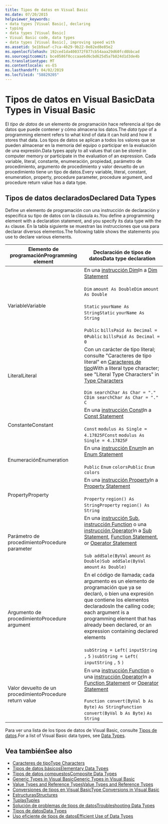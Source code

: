 ```yaml
---
title: Tipos de datos en Visual Basic
ms.date: 07/20/2015
helpviewer_keywords:
- data types [Visual Basic], declaring
- typing
- data types [Visual Basic]
- Visual Basic code, data types
- data types [Visual Basic], improving speed with
ms.assetid: 5e1b9aaf-c7ca-4b29-9b22-0e82ed8e85e2
ms.openlocfilehash: 192ced1da400372f877cb54aaa29d60fcd0bbcad
ms.sourcegitcommit: bce0586f0cccaae6d6cbd625d5a7b824d1d3de4b
ms.translationtype: MT
ms.contentlocale: es-ES
ms.lasthandoff: 04/02/2019
ms.locfileid: "58829205"
---
```

# <a name="data-types-in-visual-basic"></a><span data-ttu-id="e9074-102">Tipos de datos en Visual Basic</span><span class="sxs-lookup"><span data-stu-id="e9074-102">Data Types in Visual Basic</span></span>
<span data-ttu-id="e9074-103">El *tipo de datos* de un elemento de programación hace referencia al tipo de datos que puede contener y cómo almacena los datos.</span><span class="sxs-lookup"><span data-stu-id="e9074-103">The *data type* of a programming element refers to what kind of data it can hold and how it stores that data.</span></span> <span data-ttu-id="e9074-104">Los tipos de datos se aplican a todos los valores que se pueden almacenar en la memoria del equipo o participar en la evaluación de una expresión.</span><span class="sxs-lookup"><span data-stu-id="e9074-104">Data types apply to all values that can be stored in computer memory or participate in the evaluation of an expression.</span></span> <span data-ttu-id="e9074-105">Cada variable, literal, constante, enumeración, propiedad, parámetro de procedimiento, argumento de procedimiento y valor devuelto de un procedimiento tiene un tipo de datos.</span><span class="sxs-lookup"><span data-stu-id="e9074-105">Every variable, literal, constant, enumeration, property, procedure parameter, procedure argument, and procedure return value has a data type.</span></span>  
  
## <a name="declared-data-types"></a><span data-ttu-id="e9074-106">Tipos de datos declarados</span><span class="sxs-lookup"><span data-stu-id="e9074-106">Declared Data Types</span></span>  
 <span data-ttu-id="e9074-107">Define un elemento de programación con una instrucción de declaración y especifica su tipo de datos con la cláusula `As`.</span><span class="sxs-lookup"><span data-stu-id="e9074-107">You define a programming element with a declaration statement, and you specify its data type with the `As` clause.</span></span> <span data-ttu-id="e9074-108">En la tabla siguiente se muestran las instrucciones que usa para declarar diversos elementos.</span><span class="sxs-lookup"><span data-stu-id="e9074-108">The following table shows the statements you use to declare various elements.</span></span>  
  
|<span data-ttu-id="e9074-109">Elemento de programación</span><span class="sxs-lookup"><span data-stu-id="e9074-109">Programming element</span></span>|<span data-ttu-id="e9074-110">Declaración de tipos de datos</span><span class="sxs-lookup"><span data-stu-id="e9074-110">Data type declaration</span></span>|  
|-------------------------|---------------------------|  
|<span data-ttu-id="e9074-111">Variable</span><span class="sxs-lookup"><span data-stu-id="e9074-111">Variable</span></span>|<span data-ttu-id="e9074-112">En una [instrucción Dim](../../../../visual-basic/language-reference/statements/dim-statement.md)</span><span class="sxs-lookup"><span data-stu-id="e9074-112">In a [Dim Statement](../../../../visual-basic/language-reference/statements/dim-statement.md)</span></span><br /><br /> <span data-ttu-id="e9074-113">`Dim`   `amount As Double`</span><span class="sxs-lookup"><span data-stu-id="e9074-113">`Dim`   `amount As Double`</span></span><br /><br /> <span data-ttu-id="e9074-114">`Static`   `yourName As String`</span><span class="sxs-lookup"><span data-stu-id="e9074-114">`Static`   `yourName As String`</span></span><br /><br /> <span data-ttu-id="e9074-115">`Public`   `billsPaid As Decimal = 0`</span><span class="sxs-lookup"><span data-stu-id="e9074-115">`Public`   `billsPaid As Decimal = 0`</span></span>|  
|<span data-ttu-id="e9074-116">Literal</span><span class="sxs-lookup"><span data-stu-id="e9074-116">Literal</span></span>|<span data-ttu-id="e9074-117">Con un carácter de tipo literal; consulte "Caracteres de tipo literal" en [Caracteres de tipo](../../../../visual-basic/programming-guide/language-features/data-types/type-characters.md)</span><span class="sxs-lookup"><span data-stu-id="e9074-117">With a literal type character; see "Literal Type Characters" in [Type Characters](../../../../visual-basic/programming-guide/language-features/data-types/type-characters.md)</span></span><br /><br /> <span data-ttu-id="e9074-118">`Dim searchChar As Char = "."`  `C`</span><span class="sxs-lookup"><span data-stu-id="e9074-118">`Dim searchChar As Char = "."`  `C`</span></span>|  
|<span data-ttu-id="e9074-119">Constante</span><span class="sxs-lookup"><span data-stu-id="e9074-119">Constant</span></span>|<span data-ttu-id="e9074-120">En una [instrucción Const](../../../../visual-basic/language-reference/statements/const-statement.md)</span><span class="sxs-lookup"><span data-stu-id="e9074-120">In a [Const Statement](../../../../visual-basic/language-reference/statements/const-statement.md)</span></span><br /><br /> <span data-ttu-id="e9074-121">`Const`   `modulus As Single = 4.17825F`</span><span class="sxs-lookup"><span data-stu-id="e9074-121">`Const`   `modulus As Single = 4.17825F`</span></span>|  
|<span data-ttu-id="e9074-122">Enumeración</span><span class="sxs-lookup"><span data-stu-id="e9074-122">Enumeration</span></span>|<span data-ttu-id="e9074-123">En una [instrucción Enum](../../../../visual-basic/language-reference/statements/enum-statement.md)</span><span class="sxs-lookup"><span data-stu-id="e9074-123">In an [Enum Statement](../../../../visual-basic/language-reference/statements/enum-statement.md)</span></span><br /><br /> <span data-ttu-id="e9074-124">`Public`   `Enum`   `colors`</span><span class="sxs-lookup"><span data-stu-id="e9074-124">`Public`   `Enum`   `colors`</span></span>|  
|<span data-ttu-id="e9074-125">Property</span><span class="sxs-lookup"><span data-stu-id="e9074-125">Property</span></span>|<span data-ttu-id="e9074-126">En una [instrucción Property](../../../../visual-basic/language-reference/statements/property-statement.md)</span><span class="sxs-lookup"><span data-stu-id="e9074-126">In a [Property Statement](../../../../visual-basic/language-reference/statements/property-statement.md)</span></span><br /><br /> <span data-ttu-id="e9074-127">`Property`   `region() As String`</span><span class="sxs-lookup"><span data-stu-id="e9074-127">`Property`   `region() As String`</span></span>|  
|<span data-ttu-id="e9074-128">Parámetro de procedimiento</span><span class="sxs-lookup"><span data-stu-id="e9074-128">Procedure parameter</span></span>|<span data-ttu-id="e9074-129">En una [instrucción Sub](../../../../visual-basic/language-reference/statements/sub-statement.md), [instrucción Function](../../../../visual-basic/language-reference/statements/function-statement.md) o una [instrucción Operator](../../../../visual-basic/language-reference/statements/operator-statement.md)</span><span class="sxs-lookup"><span data-stu-id="e9074-129">In a [Sub Statement](../../../../visual-basic/language-reference/statements/sub-statement.md), [Function Statement](../../../../visual-basic/language-reference/statements/function-statement.md), or [Operator Statement](../../../../visual-basic/language-reference/statements/operator-statement.md)</span></span><br /><br /> <span data-ttu-id="e9074-130">`Sub addSale(ByVal`   `amount`   `As Double)`</span><span class="sxs-lookup"><span data-stu-id="e9074-130">`Sub addSale(ByVal`   `amount`   `As Double)`</span></span>|  
|<span data-ttu-id="e9074-131">Argumento de procedimiento</span><span class="sxs-lookup"><span data-stu-id="e9074-131">Procedure argument</span></span>|<span data-ttu-id="e9074-132">En el código de llamada; cada argumento es un elemento de programación que ya se declaró, o bien una expresión que contiene los elementos declarados</span><span class="sxs-lookup"><span data-stu-id="e9074-132">In the calling code; each argument is a programming element that has already been declared, or an expression containing declared elements</span></span><br /><br /> <span data-ttu-id="e9074-133">`subString = Left(`  `inputString`  `,`   `5`  `)`</span><span class="sxs-lookup"><span data-stu-id="e9074-133">`subString = Left(`  `inputString`  `,`   `5`  `)`</span></span>|  
|<span data-ttu-id="e9074-134">Valor devuelto de un procedimiento</span><span class="sxs-lookup"><span data-stu-id="e9074-134">Procedure return value</span></span>|<span data-ttu-id="e9074-135">En una [instrucción Function](../../../../visual-basic/language-reference/statements/function-statement.md) o una [instrucción Operator](../../../../visual-basic/language-reference/statements/operator-statement.md)</span><span class="sxs-lookup"><span data-stu-id="e9074-135">In a [Function Statement](../../../../visual-basic/language-reference/statements/function-statement.md) or [Operator Statement](../../../../visual-basic/language-reference/statements/operator-statement.md)</span></span><br /><br /> <span data-ttu-id="e9074-136">`Function convert(ByVal b As Byte)`   `As String`</span><span class="sxs-lookup"><span data-stu-id="e9074-136">`Function convert(ByVal b As Byte)`   `As String`</span></span>|  
  
 <span data-ttu-id="e9074-137">Para ver una lista de los tipos de datos de Visual Basic, consulte [Tipos de datos](../../../../visual-basic/language-reference/data-types/index.md).</span><span class="sxs-lookup"><span data-stu-id="e9074-137">For a list of Visual Basic data types, see [Data Types](../../../../visual-basic/language-reference/data-types/index.md).</span></span>  
  
## <a name="see-also"></a><span data-ttu-id="e9074-138">Vea también</span><span class="sxs-lookup"><span data-stu-id="e9074-138">See also</span></span>

- [<span data-ttu-id="e9074-139">Caracteres de tipo</span><span class="sxs-lookup"><span data-stu-id="e9074-139">Type Characters</span></span>](../../../../visual-basic/programming-guide/language-features/data-types/type-characters.md)
- [<span data-ttu-id="e9074-140">Tipos de datos básicos</span><span class="sxs-lookup"><span data-stu-id="e9074-140">Elementary Data Types</span></span>](../../../../visual-basic/programming-guide/language-features/data-types/elementary-data-types.md)
- [<span data-ttu-id="e9074-141">Tipos de datos compuestos</span><span class="sxs-lookup"><span data-stu-id="e9074-141">Composite Data Types</span></span>](../../../../visual-basic/programming-guide/language-features/data-types/composite-data-types.md)
- [<span data-ttu-id="e9074-142">Generic Types in Visual Basic</span><span class="sxs-lookup"><span data-stu-id="e9074-142">Generic Types in Visual Basic</span></span>](../../../../visual-basic/programming-guide/language-features/data-types/generic-types.md)
- [<span data-ttu-id="e9074-143">Value Types and Reference Types</span><span class="sxs-lookup"><span data-stu-id="e9074-143">Value Types and Reference Types</span></span>](../../../../visual-basic/programming-guide/language-features/data-types/value-types-and-reference-types.md)
- [<span data-ttu-id="e9074-144">Conversiones de tipos en Visual Basic</span><span class="sxs-lookup"><span data-stu-id="e9074-144">Type Conversions in Visual Basic</span></span>](../../../../visual-basic/programming-guide/language-features/data-types/type-conversions.md)
- [<span data-ttu-id="e9074-145">Estructuras</span><span class="sxs-lookup"><span data-stu-id="e9074-145">Structures</span></span>](../../../../visual-basic/programming-guide/language-features/data-types/structures.md)
- [<span data-ttu-id="e9074-146">Tuplas</span><span class="sxs-lookup"><span data-stu-id="e9074-146">Tuples</span></span>](tuples.md)
- [<span data-ttu-id="e9074-147">Solución de problemas de tipos de datos</span><span class="sxs-lookup"><span data-stu-id="e9074-147">Troubleshooting Data Types</span></span>](../../../../visual-basic/programming-guide/language-features/data-types/troubleshooting-data-types.md)
- [<span data-ttu-id="e9074-148">Tipos de datos</span><span class="sxs-lookup"><span data-stu-id="e9074-148">Data Types</span></span>](../../../../visual-basic/language-reference/data-types/index.md)
- [<span data-ttu-id="e9074-149">Uso eficiente de tipos de datos</span><span class="sxs-lookup"><span data-stu-id="e9074-149">Efficient Use of Data Types</span></span>](../../../../visual-basic/programming-guide/language-features/data-types/efficient-use-of-data-types.md)
